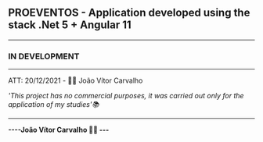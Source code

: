## PROEVENTOS - Application developed using the stack .Net 5 + Angular 11 ##
<hr>
<h3>IN DEVELOPMENT</h3>
<hr>
<p>ATT: 20/12/2021 - 👨‍💻 João Vítor Carvalho</p>
<em>'This project has no commercial purposes, it was carried out only for the application of my studies'📚</em>
<hr>
<strong>----João Vítor Carvalho 👨‍💻 ---</strong>
